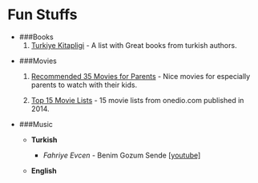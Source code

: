 Fun Stuffs
==========

* ###Books
    1. [Turkiye Kitapligi][book1] - A list with Great books from turkish
       authors.

[book1]: http://www.sanatblog.com/bir-turkiye-kitapligi/

* ###Movies
    1. [Recommended 35 Movies for Parents][mov1] - Nice movies for
       especially parents to watch with their kids.

    2. [Top 15 Movie Lists][mov2] - 15 movie lists from onedio.com published in
       2014.

[mov1]: http://www.sinefesto.com/anne-baba-ve-egitimciler-icin-tavsiye-edilen-35-film.html
[mov2]: http://onedio.com/haber/2014-te-onedio-da-en-cok-okunan-15-film-listesi-427093

* ###Music
    * __Turkish__
        + _Fahriye Evcen_ - Benim Gozum Sende [[youtube]][music-tur1]

    * __English__

[music-tur1]: https://www.youtube.com/watch?v=uGEp_u78Kqw
